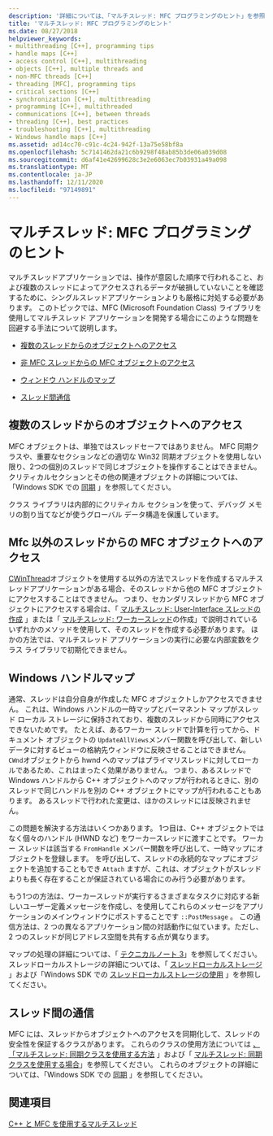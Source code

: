 ```yaml
---
description: '詳細については、「マルチスレッド: MFC プログラミングのヒント」を参照してください。'
title: 'マルチスレッド: MFC プログラミングのヒント'
ms.date: 08/27/2018
helpviewer_keywords:
- multithreading [C++], programming tips
- handle maps [C++]
- access control [C++], multithreading
- objects [C++], multiple threads and
- non-MFC threads [C++]
- threading [MFC], programming tips
- critical sections [C++]
- synchronization [C++], multithreading
- programming [C++], multithreaded
- communications [C++], between threads
- threading [C++], best practices
- troubleshooting [C++], multithreading
- Windows handle maps [C++]
ms.assetid: ad14cc70-c91c-4c24-942f-13a75e58bf8a
ms.openlocfilehash: 5c7141462da21c6b9298f48ab85b3de06a039d08
ms.sourcegitcommit: d6af41e42699628c3e2e6063ec7b03931a49a098
ms.translationtype: MT
ms.contentlocale: ja-JP
ms.lasthandoff: 12/11/2020
ms.locfileid: "97149891"
---
```

# <a name="multithreading-mfc-programming-tips"></a>マルチスレッド: MFC プログラミングのヒント

マルチスレッドアプリケーションでは、操作が意図した順序で行われること、および複数のスレッドによってアクセスされるデータが破損していないことを確認するために、シングルスレッドアプリケーションよりも厳格に対処する必要があります。 このトピックでは、MFC (Microsoft Foundation Class) ライブラリを使用してマルチスレッド アプリケーションを開発する場合にこのような問題を回避する手法について説明します。

- [複数のスレッドからのオブジェクトへのアクセス](#_core_accessing_objects_from_multiple_threads)

- [非 MFC スレッドからの MFC オブジェクトのアクセス](#_core_accessing_mfc_objects_from_non.2d.mfc_threads)

- [ウィンドウ ハンドルのマップ](#_core_windows_handle_maps)

- [スレッド間通信](#_core_communicating_between_threads)

## <a name="accessing-objects-from-multiple-threads"></a><a name="_core_accessing_objects_from_multiple_threads"></a> 複数のスレッドからのオブジェクトへのアクセス

MFC オブジェクトは、単独ではスレッドセーフではありません。 MFC 同期クラスや、重要なセクションなどの適切な Win32 同期オブジェクトを使用しない限り、2つの個別のスレッドで同じオブジェクトを操作することはできません。 クリティカルセクションとその他の関連オブジェクトの詳細については、「Windows SDK での [同期](/windows/win32/Sync/synchronization) 」を参照してください。

クラス ライブラリは内部的にクリティカル セクションを使って、デバッグ メモリの割り当てなどが使うグローバル データ構造を保護しています。

## <a name="accessing-mfc-objects-from-non-mfc-threads"></a><a name="_core_accessing_mfc_objects_from_non.2d.mfc_threads"></a> Mfc 以外のスレッドからの MFC オブジェクトへのアクセス

[CWinThread](../mfc/reference/cwinthread-class.md)オブジェクトを使用する以外の方法でスレッドを作成するマルチスレッドアプリケーションがある場合、そのスレッドから他の MFC オブジェクトにアクセスすることはできません。 つまり、セカンダリスレッドから MFC オブジェクトにアクセスする場合は、「 [マルチスレッド: User-Interface スレッドの作成](multithreading-creating-user-interface-threads.md) 」または「 [マルチスレッド: ワーカースレッド](multithreading-creating-worker-threads.md)の作成」で説明されているいずれかのメソッドを使用して、そのスレッドを作成する必要があります。 ほかの方法では、マルチスレッド アプリケーションの実行に必要な内部変数をクラス ライブラリで初期化できません。

## <a name="windows-handle-maps"></a><a name="_core_windows_handle_maps"></a> Windows ハンドルマップ

通常、スレッドは自分自身が作成した MFC オブジェクトしかアクセスできません。 これは、Windows ハンドルの一時マップとパーマネント マップがスレッド ローカル ストレージに保持されており、複数のスレッドから同時にアクセスできないためです。 たとえば、あるワーカー スレッドで計算を行ってから、ドキュメント オブジェクトの `UpdateAllViews`メンバー関数を呼び出して、新しいデータに対するビューの格納先ウィンドウに反映させることはできません。 `CWnd`オブジェクトから hwnd へのマップはプライマリスレッドに対してローカルであるため、これはまったく効果がありません。 つまり、あるスレッドで Windows ハンドルから C++ オブジェクトへのマップが行われるときに、別のスレッドで同じハンドルを別の C++ オブジェクトにマップが行われることもあります。 あるスレッドで行われた変更は、ほかのスレッドには反映されません。

この問題を解決する方法はいくつかあります。 1つ目は、C++ オブジェクトではなく個々のハンドル (HWND など) をワーカースレッドに渡すことです。 ワーカー スレッドは該当する `FromHandle` メンバー関数を呼び出して、一時マップにオブジェクトを登録します。 を呼び出して、スレッドの永続的なマップにオブジェクトを追加することもでき `Attach` ますが、これは、オブジェクトがスレッドよりも長く存在することが保証されている場合にのみ行う必要があります。

もう1つの方法は、ワーカースレッドが実行するさまざまなタスクに対応する新しいユーザー定義メッセージを作成し、を使用してこれらのメッセージをアプリケーションのメインウィンドウにポストすることです `::PostMessage` 。 この通信方法は、2 つの異なるアプリケーション間の対話動作に似ています。ただし、2 つのスレッドが同じアドレス空間を共有する点が異なります。

マップの処理の詳細については、「 [テクニカルノート 3](../mfc/tn003-mapping-of-windows-handles-to-objects.md)」を参照してください。 スレッドローカルストレージの詳細については、「 [スレッドローカルストレージ](/windows/win32/ProcThread/thread-local-storage) 」および「Windows SDK での [スレッドローカルストレージの使用](/windows/win32/ProcThread/using-thread-local-storage) 」を参照してください。

## <a name="communicating-between-threads"></a><a name="_core_communicating_between_threads"></a> スレッド間の通信

MFC には、スレッドからオブジェクトへのアクセスを同期化して、スレッドの安全性を保証するクラスがあります。 これらのクラスの使用方法については [、「マルチスレッド: 同期クラスを使用する方法](multithreading-how-to-use-the-synchronization-classes.md) 」および「 [マルチスレッド: 同期クラスを使用する場合](multithreading-when-to-use-the-synchronization-classes.md)」を参照してください。 これらのオブジェクトの詳細については、「Windows SDK での [同期](/windows/win32/Sync/synchronization) 」を参照してください。

## <a name="see-also"></a>関連項目

[C++ と MFC を使用するマルチスレッド](multithreading-with-cpp-and-mfc.md)
